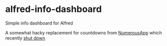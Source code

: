 # alfred-info-dashboard
Simple info dashboard for Alfred

A somewhat hacky replacement for countdowns from [NumerousApp](http://numerousapp.com/) which recently [shut down](http://blog.numerousapp.com/2016/02/02/numerous-shutting-down-on-may-1.html)
